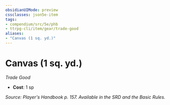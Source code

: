 ```yaml
---
obsidianUIMode: preview
cssclasses: json5e-item
tags:
- compendium/src/5e/phb
- ttrpg-cli/item/gear/trade-good
aliases: 
- "Canvas (1 sq. yd.)"
---
```

# Canvas (1 sq. yd.)
*Trade Good*  

- **Cost**: 1 sp

*Source: Player's Handbook p. 157. Available in the SRD and the Basic Rules.*